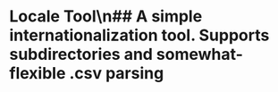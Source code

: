 # Locale Tool\n## A simple internationalization tool. Supports subdirectories and somewhat-flexible .csv parsing
